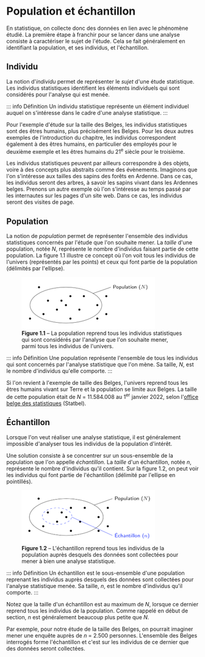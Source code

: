 # Population et échantillon

En statistique, on collecte donc des données en lien avec le phénomène étudié. La première étape à franchir pour se lancer dans une analyse consiste à caractériser le sujet de l'étude. Cela se fait généralement en identifiant la population, et ses individus, et l'échantillon.

## Individu

La notion d'*individu* permet de représenter le *sujet* d'une étude statistique. Les individus statistiques identifient les éléments individuels qui sont considérés pour l'analyse qui est menée.

::: info Définition
Un individu statistique représente un élément individuel auquel on s'intéresse dans le cadre d'une analyse statistique.
:::

Pour l'exemple d'étude sur la taille des Belges, les individus statistiques sont des êtres humains, plus précisément les Belges. Pour les deux autres exemples de l'introduction du chapitre, les individus correspondent également à des êtres humains, en particulier des employés pour le deuxième exemple et les êtres humains du 21<sup>e</sup> siècle pour le troisième.

Les individus statistiques peuvent par ailleurs correspondre à des objets, voire à des concepts plus abstraits comme des évènements. Imaginons que l'on s'intéresse aux tailles des sapins des forêts en Ardenne. Dans ce cas, les individus seront des arbres, à savoir les sapins vivant dans les Ardennes belges. Prenons un autre exemple où l'on s'intéresse au temps passé par les internautes sur les pages d'un site web. Dans ce cas, les individus seront des visites de page.

## Population

La notion de *population* permet de représenter l'ensemble des individus statistiques concernés par l'étude que l'on souhaite mener. La *taille* d'une population, notée $N$, représente le nombre d'individus faisant partie de cette population. La figure&nbsp;1.1 illustre ce concept où l'on voit tous les individus de l'univers (représentés par les points) et ceux qui font partie de la population (délimités par l'ellipse).

<figure>
  <img src="./population.png" width="350" height="136">
  <figcaption><b>Figure 1.1</b>&nbsp;–&nbsp;La population reprend tous les individus statistiques qui sont considérés par l'analyse que l'on souhaite mener, parmi tous les individus de l'univers.</figcaption>
</figure>

::: info Définition
Une population représente l'ensemble de tous les individus qui sont concernés par l'analyse statistique que l'on mène. Sa taille, $N$, est le nombre d'individus qu'elle comporte.
:::

Si l'on revient à l'exemple de taille des Belges, l'univers reprend tous les êtres humains vivant sur Terre et la population se limite aux Belges. La taille de cette population était de $N$ = 11.584.008 au 1<sup>er</sup> janvier 2022, selon l'[office belge des statistiques](https://statbel.fgov.be/fr) (Statbel).

## Échantillon

Lorsque l'on veut réaliser une analyse statistique, il est généralement impossible d'analyser tous les individus de la population d'intérêt.

Une solution consiste à se concentrer sur un sous-ensemble de la population que l'on appelle *échantillon*. La *taille* d'un échantillon, notée $n$, représente le nombre d'individus qu'il contient. Sur la figure&nbsp;1.2, on peut voir les individus qui font partie de l'échantillon (délimité par l'ellipse en pointillés).

<figure>
  <img src="./echantillon.png" width="350" height="141">
  <figcaption><b>Figure 1.2</b>&nbsp;–&nbsp;L'échantillon reprend tous les individus de la population auprès desquels des données sont collectées pour mener à bien une analyse statistique.</figcaption>
</figure>

::: info Définition
Un échantillon est le sous-ensemble d'une population reprenant les individus auprès desquels des données sont collectées pour l'analyse statistique menée. Sa taille, $n$, est le nombre d'individus qu'il comporte.
:::

Notez que la taille d'un échantillon est au maximum de $N$, lorsque ce dernier reprend tous les individus de la population. Comme rappelé en début de section, $n$ est généralement beaucoup plus petite que $N$.

Par exemple, pour notre étude de la taille des Belges, on pourrait imaginer mener une enquête auprès de $n$ = 2.500 personnes. L'ensemble des Belges interrogés forme l'échantillon et c'est sur les individus de ce dernier que des données seront collectées.
